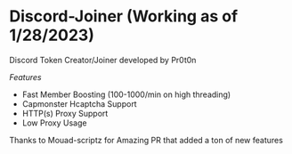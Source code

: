 # Discord-Joiner (Working as of 1/28/2023)

Discord Token Creator/Joiner developed by Pr0t0n


*Features*

* Fast Member Boosting (100-1000/min on high threading)
* Capmonster Hcaptcha Support
* HTTP(s) Proxy Support
* Low Proxy Usage

Thanks to Mouad-scriptz for Amazing PR that added a ton of new features
 
 
 
 
 
 
